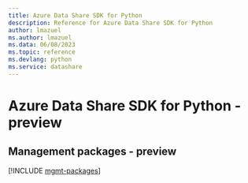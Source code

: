 ```yaml
---
title: Azure Data Share SDK for Python
description: Reference for Azure Data Share SDK for Python
author: lmazuel
ms.author: lmazuel
ms.data: 06/08/2023
ms.topic: reference
ms.devlang: python
ms.service: datashare
---
```

# Azure Data Share SDK for Python - preview

## Management packages - preview
[!INCLUDE [mgmt-packages](data-share-mgmt-index.md)]